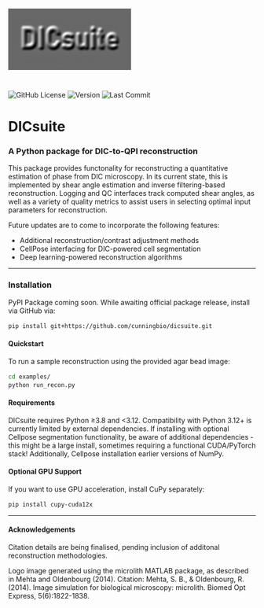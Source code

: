 <img src="images/DICsuite-Logo.png" width="250" title="DICsuite Logo" alt="Logo" align="centre" vspace = 25>


![GitHub License](https://img.shields.io/github/license/cunningbio/dicsuite)
![Version](https://img.shields.io/github/v/tag/cunningbio/dicsuite?label=version)
![Last Commit](https://img.shields.io/github/last-commit/cunningbio/dicsuite)

# DICsuite
### A Python package for DIC-to-QPI reconstruction

This package provides functonality for reconstructing a quantitative estimation of phase from DIC microscopy.
In its current state, this is implemented by  shear angle estimation and inverse filtering-based reconstruction.
Logging and QC interfaces track computed shear angles, as well as a variety of quality metrics to assist users in selecting optimal input parameters for reconstruction. 

Future updates are to come to incorporate the following features:

- Additional reconstruction/contrast adjustment methods
- CellPose interfacing for DIC-powered cell segmentation
- Deep learning-powered reconstruction algorithms
---
### Installation
PyPI Package coming soon. While awaiting official package release, install via GitHub via:
```bash
pip install git+https://github.com/cunningbio/dicsuite.git
```

#### Quickstart
To run a sample reconstruction using the provided agar bead image:

```bash
cd examples/
python run_recon.py
```

#### Requirements
DICsuite requires Python ≥3.8 and <3.12. Compatibility with Python 3.12+ is currently limited by external dependencies.
If installing with optional Cellpose segmentation functionality, be aware of additional dependencies - this might be a large install, sometimes requiring a functional CUDA/PyTorch stack!
Additionally, Cellpose installation earlier versions of NumPy. 

#### Optional GPU Support
If you want to use GPU acceleration, install CuPy separately:

```bash
pip install cupy-cuda12x
```
---
#### Acknowledgements
Citation details are being finalised, pending inclusion of additonal reconstruction methodologies.

Logo image generated using the microlith MATLAB package, as described in Mehta and Oldenbourg (2014).
Citation: Mehta, S. B., & Oldenbourg, R. (2014). Image simulation for biological microscopy: microlith. Biomed Opt Express, 5(6):1822-1838.
